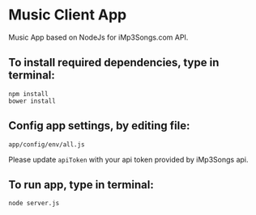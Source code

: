 # Music Client App

Music App based on NodeJs for iMp3Songs.com API.

## To install required dependencies, type in terminal:

    npm install
    bower install

## Config app settings, by editing file:

    app/config/env/all.js

Please update `apiToken` with your api token provided by iMp3Songs api.

## To run app, type in terminal:

    node server.js